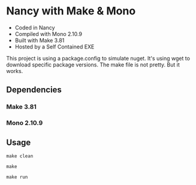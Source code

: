 Nancy with Make & Mono
======================

- Coded in Nancy
- Compiled with Mono 2.10.9
- Built with Make 3.81
- Hosted by a Self Contained EXE

This project is using a package.config to simulate nuget.  It's using wget to download specific package versions.  The make file is not pretty.  But it works.

Dependencies
------------

### Make 3.81
### Mono 2.10.9

Usage
-----

```
make clean

make

make run
```
